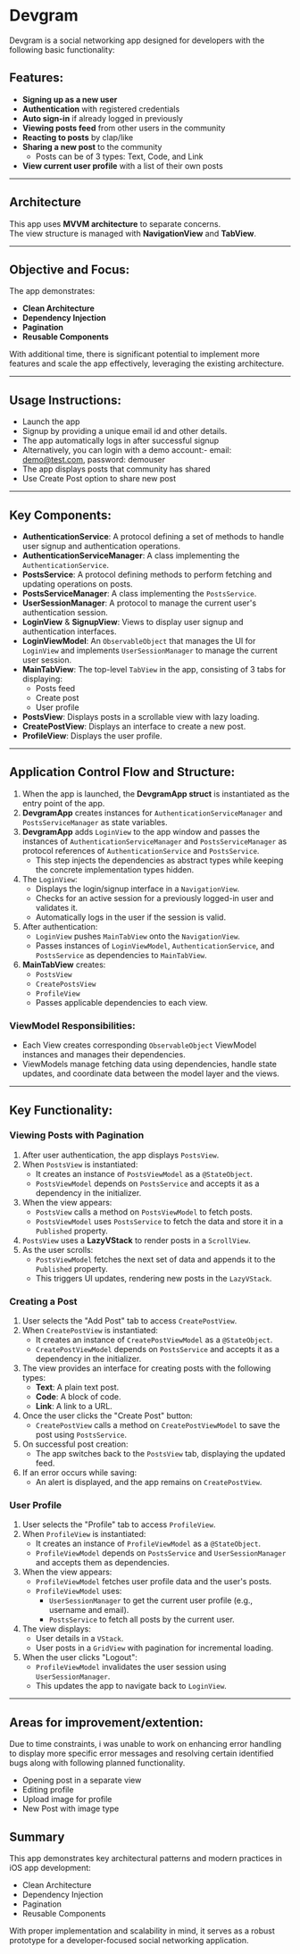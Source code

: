 # Devgram

Devgram is a social networking app designed for developers with the following basic functionality:

## Features:
- **Signing up as a new user**
- **Authentication** with registered credentials
- **Auto sign-in** if already logged in previously
- **Viewing posts feed** from other users in the community
- **Reacting to posts** by clap/like
- **Sharing a new post** to the community
  - Posts can be of 3 types: Text, Code, and Link
- **View current user profile** with a list of their own posts

---

## Architecture
This app uses **MVVM architecture** to separate concerns.  
The view structure is managed with **NavigationView** and **TabView**.

---

## Objective and Focus:
The app demonstrates:
- **Clean Architecture**
- **Dependency Injection**
- **Pagination**
- **Reusable Components**

With additional time, there is significant potential to implement more features and scale the app effectively, leveraging the existing architecture.

---

## Usage Instructions:

- Launch the app 
- Signup by providing a unique email id and other details.
- The app automatically logs in after successful signup
- Alternatively, you can login with a demo account:- email: demo@test.com, password: demouser
- The app displays posts that community has shared
- Use Create Post option to share new post
---

## Key Components:
- **AuthenticationService**: A protocol defining a set of methods to handle user signup and authentication operations.
- **AuthenticationServiceManager**: A class implementing the `AuthenticationService`.
- **PostsService**: A protocol defining methods to perform fetching and updating operations on posts.
- **PostsServiceManager**: A class implementing the `PostsService`.
- **UserSessionManager**: A protocol to manage the current user's authentication session.
- **LoginView** & **SignupView**: Views to display user signup and authentication interfaces.
- **LoginViewModel**: An `ObservableObject` that manages the UI for `LoginView` and implements `UserSessionManager` to manage the current user session.
- **MainTabView**: The top-level `TabView` in the app, consisting of 3 tabs for displaying:
  - Posts feed
  - Create post
  - User profile
- **PostsView**: Displays posts in a scrollable view with lazy loading.
- **CreatePostView**: Displays an interface to create a new post.
- **ProfileView**: Displays the user profile.

---

## Application Control Flow and Structure:
1. When the app is launched, the **DevgramApp struct** is instantiated as the entry point of the app.
2. **DevgramApp** creates instances for `AuthenticationServiceManager` and `PostsServiceManager` as state variables.
3. **DevgramApp** adds `LoginView` to the app window and passes the instances of `AuthenticationServiceManager` and `PostsServiceManager` as protocol references of `AuthenticationService` and `PostsService`.
   - This step injects the dependencies as abstract types while keeping the concrete implementation types hidden.
4. The `LoginView`:
   - Displays the login/signup interface in a `NavigationView`.
   - Checks for an active session for a previously logged-in user and validates it.
   - Automatically logs in the user if the session is valid.
5. After authentication:
   - `LoginView` pushes `MainTabView` onto the `NavigationView`.
   - Passes instances of `LoginViewModel`, `AuthenticationService`, and `PostsService` as dependencies to `MainTabView`.
6. **MainTabView** creates:
   - `PostsView`
   - `CreatePostsView`
   - `ProfileView`
   - Passes applicable dependencies to each view.

### ViewModel Responsibilities:
- Each View creates corresponding `ObservableObject` ViewModel instances and manages their dependencies.
- ViewModels manage fetching data using dependencies, handle state updates, and coordinate data between the model layer and the views.

---

## Key Functionality:

### **Viewing Posts with Pagination**
1. After user authentication, the app displays `PostsView`.
2. When `PostsView` is instantiated:
   - It creates an instance of `PostsViewModel` as a `@StateObject`.
   - `PostsViewModel` depends on `PostsService` and accepts it as a dependency in the initializer.
3. When the view appears:
   - `PostsView` calls a method on `PostsViewModel` to fetch posts.
   - `PostsViewModel` uses `PostsService` to fetch the data and store it in a `Published` property.
4. `PostsView` uses a **LazyVStack** to render posts in a `ScrollView`.
5. As the user scrolls:
   - `PostsViewModel` fetches the next set of data and appends it to the `Published` property.
   - This triggers UI updates, rendering new posts in the `LazyVStack`.

### **Creating a Post**
1. User selects the "Add Post" tab to access `CreatePostView`.
2. When `CreatePostView` is instantiated:
   - It creates an instance of `CreatePostViewModel` as a `@StateObject`.
   - `CreatePostViewModel` depends on `PostsService` and accepts it as a dependency in the initializer.
3. The view provides an interface for creating posts with the following types:
   - **Text**: A plain text post.
   - **Code**: A block of code.
   - **Link**: A link to a URL.
4. Once the user clicks the "Create Post" button:
   - `CreatePostView` calls a method on `CreatePostViewModel` to save the post using `PostsService`.
5. On successful post creation:
   - The app switches back to the `PostsView` tab, displaying the updated feed.
6. If an error occurs while saving:
   - An alert is displayed, and the app remains on `CreatePostView`.

### **User Profile**
1. User selects the "Profile" tab to access `ProfileView`.
2. When `ProfileView` is instantiated:
   - It creates an instance of `ProfileViewModel` as a `@StateObject`.
   - `ProfileViewModel` depends on `PostsService` and `UserSessionManager` and accepts them as dependencies.
3. When the view appears:
   - `ProfileViewModel` fetches user profile data and the user's posts.
   - `ProfileViewModel` uses:
     - `UserSessionManager` to get the current user profile (e.g., username and email).
     - `PostsService` to fetch all posts by the current user.
4. The view displays:
   - User details in a `VStack`.
   - User posts in a `GridView` with pagination for incremental loading.
5. When the user clicks "Logout":
   - `ProfileViewModel` invalidates the user session using `UserSessionManager`.
   - This updates the app to navigate back to `LoginView`.

---
## Areas for improvement/extention:
Due to time constraints, i was unable to work on enhancing error handling to display more specific error messages and resolving certain identified bugs along with following planned functionality.
- Opening post in a separate view
- Editing profile
- Upload image for profile
- New Post with image type
## Summary
This app demonstrates key architectural patterns and modern practices in iOS app development:
- Clean Architecture
- Dependency Injection
- Pagination
- Reusable Components

With proper implementation and scalability in mind, it serves as a robust prototype for a developer-focused social networking application.
